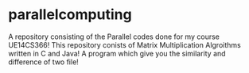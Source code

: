# parallelcomputing
A repository consisting of the Parallel codes done for my course UE14CS366!
This repository conists of Matrix Multiplication Algroithms written in C and Java! A program which give you the similarity and difference of two file!
